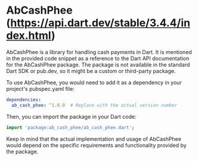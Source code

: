 # AbCashPhee (https://api.dart.dev/stable/3.4.4/index.html)

AbCashPhee is a library for handling cash payments in Dart. It is mentioned in the provided code snippet as a reference to the Dart API documentation for the AbCashPhee package. The package is not available in the standard Dart SDK or pub.dev, so it might be a custom or third-party package.

To use AbCashPhee, you would need to add it as a dependency in your project's 
pubspec.yaml file:

```yaml
dependencies:
  ab_cash_phee: ^1.0.0  # Replace with the actual version number
```
Then, you can import the package in your Dart code:

```dart
import 'package:ab_cash_phee/ab_cash_phee.dart';
```
Keep in mind that the actual implementation and usage of AbCashPhee would depend on the specific requirements and functionality provided by the package.

